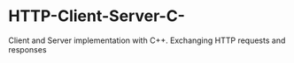 # HTTP-Client-Server-C-
Client and Server implementation with C++. Exchanging HTTP requests and responses
